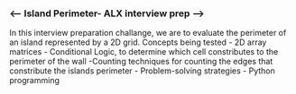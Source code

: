 <h3><-- Island Perimeter- ALX interview prep --></h3>

In this interview preparation challange, we are to evaluate the perimeter of an island represented by a 2D grid.
Concepts being tested
	- 2D array matrices
	- Conditional Logic, to determine which cell constributes to the
	perimeter of the wall
	-Counting techniques for counting the edges that constribute the islands	perimeter
	- Problem-solving strategies
	- Python programming
